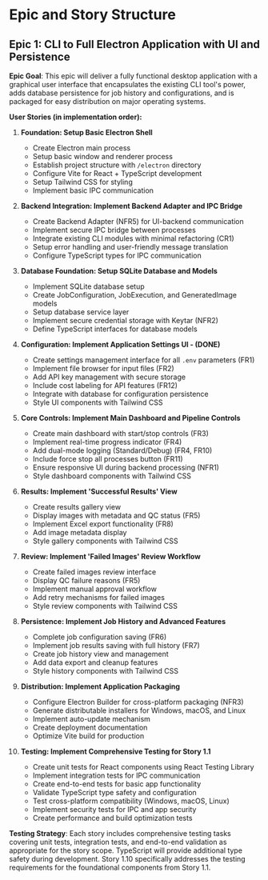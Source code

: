 # Epic and Story Structure

## Epic 1: CLI to Full Electron Application with UI and Persistence

**Epic Goal**: This epic will deliver a fully functional desktop application with a graphical user interface that encapsulates the existing CLI tool's power, adds database persistence for job history and configurations, and is packaged for easy distribution on major operating systems.

**User Stories (in implementation order):**

1.  **Foundation: Setup Basic Electron Shell**
    - Create Electron main process
    - Setup basic window and renderer process
    - Establish project structure with `/electron` directory
    - Configure Vite for React + TypeScript development
    - Setup Tailwind CSS for styling
    - Implement basic IPC communication

2.  **Backend Integration: Implement Backend Adapter and IPC Bridge**
    - Create Backend Adapter (NFR5) for UI-backend communication
    - Implement secure IPC bridge between processes
    - Integrate existing CLI modules with minimal refactoring (CR1)
    - Setup error handling and user-friendly message translation
    - Configure TypeScript types for IPC communication

3.  **Database Foundation: Setup SQLite Database and Models**
    - Implement SQLite database setup
    - Create JobConfiguration, JobExecution, and GeneratedImage models
    - Setup database service layer
    - Implement secure credential storage with Keytar (NFR2)
    - Define TypeScript interfaces for database models

4.  **Configuration: Implement Application Settings UI - (DONE)**
    - Create settings management interface for all `.env` parameters (FR1)
    - Implement file browser for input files (FR2)
    - Add API key management with secure storage
    - Include cost labeling for API features (FR12)
    - Integrate with database for configuration persistence
    - Style UI components with Tailwind CSS



5.  **Core Controls: Implement Main Dashboard and Pipeline Controls**
    - Create main dashboard with start/stop controls (FR3)
    - Implement real-time progress indicator (FR4)
    - Add dual-mode logging (Standard/Debug) (FR4, FR10)
    - Include force stop all processes button (FR11)
    - Ensure responsive UI during backend processing (NFR1)
    - Style dashboard components with Tailwind CSS

6.  **Results: Implement 'Successful Results' View**
    - Create results gallery view
    - Display images with metadata and QC status (FR5)
    - Implement Excel export functionality (FR8)
    - Add image metadata display
    - Style gallery components with Tailwind CSS

7.  **Review: Implement 'Failed Images' Review Workflow**
    - Create failed images review interface
    - Display QC failure reasons (FR5)
    - Implement manual approval workflow
    - Add retry mechanisms for failed images
    - Style review components with Tailwind CSS

8.  **Persistence: Implement Job History and Advanced Features**
    - Complete job configuration saving (FR6)
    - Implement job results saving with full history (FR7)
    - Create job history view and management
    - Add data export and cleanup features
    - Style history components with Tailwind CSS

9.  **Distribution: Implement Application Packaging**
    - Configure Electron Builder for cross-platform packaging (NFR3)
    - Generate distributable installers for Windows, macOS, and Linux
    - Implement auto-update mechanism
    - Create deployment documentation
    - Optimize Vite build for production

10. **Testing: Implement Comprehensive Testing for Story 1.1**
    - Create unit tests for React components using React Testing Library
    - Implement integration tests for IPC communication
    - Create end-to-end tests for basic app functionality
    - Validate TypeScript type safety and configuration
    - Test cross-platform compatibility (Windows, macOS, Linux)
    - Implement security tests for IPC and app security
    - Create performance and build optimization tests

**Testing Strategy**: Each story includes comprehensive testing tasks covering unit tests, integration tests, and end-to-end validation as appropriate for the story scope. TypeScript will provide additional type safety during development. Story 1.10 specifically addresses the testing requirements for the foundational components from Story 1.1. 